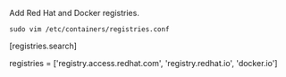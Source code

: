 Add Red Hat and Docker registries.

`sudo vim /etc/containers/registries.conf`


[registries.search]

registries = ['registry.access.redhat.com', 'registry.redhat.io', 'docker.io']
